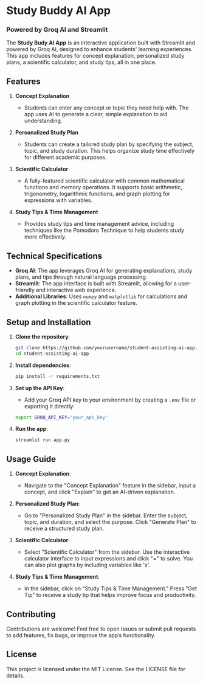 

# Study Buddy AI App

### Powered by Groq AI and Streamlit

The **Study Budy AI App** is an interactive application built with Streamlit and powered by Groq AI, designed to enhance students' learning experiences. This app includes features for concept explanation, personalized study plans, a scientific calculator, and study tips, all in one place.

## Features

1. **Concept Explanation**
   - Students can enter any concept or topic they need help with. The app uses AI to generate a clear, simple explanation to aid understanding.

2. **Personalized Study Plan**
   - Students can create a tailored study plan by specifying the subject, topic, and study duration. This helps organize study time effectively for different academic purposes.

3. **Scientific Calculator**
   - A fully-featured scientific calculator with common mathematical functions and memory operations. It supports basic arithmetic, trigonometry, logarithmic functions, and graph plotting for expressions with variables.

4. **Study Tips & Time Management**
   - Provides study tips and time management advice, including techniques like the Pomodoro Technique to help students study more effectively.

## Technical Specifications

- **Groq AI**: The app leverages Groq AI for generating explanations, study plans, and tips through natural language processing.
- **Streamlit**: The app interface is built with Streamlit, allowing for a user-friendly and interactive web experience.
- **Additional Libraries**: Uses `numpy` and `matplotlib` for calculations and graph plotting in the scientific calculator feature.

## Setup and Installation

1. **Clone the repository**:
   ```bash
   git clone https://github.com/yourusername/student-assisting-ai-app.git
   cd student-assisting-ai-app
   ```

2. **Install dependencies**:
   ```bash
   pip install -r requirements.txt
   ```

3. **Set up the API Key**:
   - Add your Groq API key to your environment by creating a `.env` file or exporting it directly:
   ```bash
   export GROQ_API_KEY="your_api_key"
   ```

4. **Run the app**:
   ```bash
   streamlit run app.py
   ```

## Usage Guide

1. **Concept Explanation**:
   - Navigate to the "Concept Explanation" feature in the sidebar, input a concept, and click "Explain" to get an AI-driven explanation.

2. **Personalized Study Plan**:
   - Go to "Personalized Study Plan" in the sidebar. Enter the subject, topic, and duration, and select the purpose. Click "Generate Plan" to receive a structured study plan.

3. **Scientific Calculator**:
   - Select "Scientific Calculator" from the sidebar. Use the interactive calculator interface to input expressions and click "=" to solve. You can also plot graphs by including variables like 'x'.

4. **Study Tips & Time Management**:
   - In the sidebar, click on "Study Tips & Time Management." Press "Get Tip" to receive a study tip that helps improve focus and productivity.

## Contributing

Contributions are welcome! Feel free to open issues or submit pull requests to add features, fix bugs, or improve the app’s functionality.

## License

This project is licensed under the MIT License. See the LICENSE file for details.

